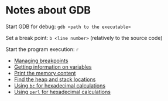 # Notes about GDB

Start GDB for debug: `gdb <path to the executable>`

Set a break point: `b <line number>` (relatively to the source code)

Start the program execution: `r`

* [Managing breakpoints](doc/breakpoints.md)
* [Getting information on variables](doc/information-on-variables.md)
* [Print the memory content](doc/memory.md)
* [Find the heap and stack locations](doc/proc.md)
* [Using `bc` for hexadecimal calculations](doc/bc.md)
* [Using `perl` for hexadecimal calculations](doc/perl-hex.pl)


